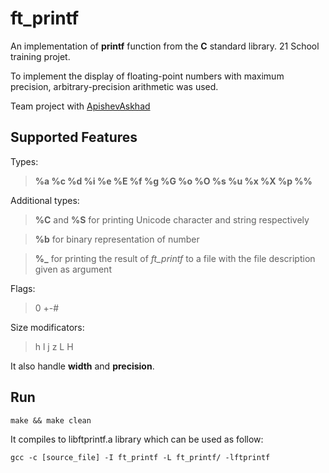 # ft_printf
An implementation of **printf** function from the **C** standard library.
21 School training projet. 

To implement the display of floating-point numbers with maximum precision, arbitrary-precision arithmetic was used.

Team project with [ApishevAskhad](https://github.com/ApishevAskhad)
## Supported Features
Types:

>**%a %с %d %i %е %Е %f %g %G %о %O %s %u %х %X %р %%**

Additional types:

>**%C** and **%S** for printing Unicode character and string respectively

>**%b** for binary representation of number

>**%_** for printing the result of *ft_printf* to a file with the file description given as argument

Flags:

>0 +-#

Size modificators:
>h l j z L H

It also handle **width** and **precision**.

## Run
``make && make clean``

It compiles to libftprintf.a library which can be used as follow:

``gcc -c [source_file] -I ft_printf -L ft_printf/ -lftprintf``
